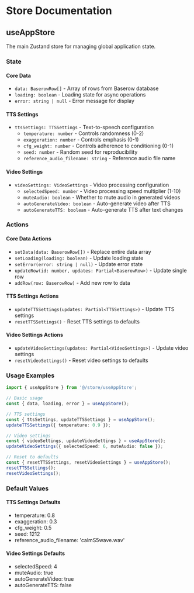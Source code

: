 # Store Documentation

## useAppStore

The main Zustand store for managing global application state.

### State

#### Core Data

- `data: BaserowRow[]` - Array of rows from Baserow database
- `loading: boolean` - Loading state for async operations
- `error: string | null` - Error message for display

#### TTS Settings

- `ttsSettings: TTSSettings` - Text-to-speech configuration
  - `temperature: number` - Controls randomness (0-2)
  - `exaggeration: number` - Controls emphasis (0-1)
  - `cfg_weight: number` - Controls adherence to conditioning (0-1)
  - `seed: number` - Random seed for reproducibility
  - `reference_audio_filename: string` - Reference audio file name

#### Video Settings

- `videoSettings: VideoSettings` - Video processing configuration
  - `selectedSpeed: number` - Video processing speed multiplier (1-10)
  - `muteAudio: boolean` - Whether to mute audio in generated videos
  - `autoGenerateVideo: boolean` - Auto-generate video after TTS
  - `autoGenerateTTS: boolean` - Auto-generate TTS after text changes

### Actions

#### Core Data Actions

- `setData(data: BaserowRow[])` - Replace entire data array
- `setLoading(loading: boolean)` - Update loading state
- `setError(error: string | null)` - Update error state
- `updateRow(id: number, updates: Partial<BaserowRow>)` - Update single row
- `addRow(row: BaserowRow)` - Add new row to data

#### TTS Settings Actions

- `updateTTSSettings(updates: Partial<TTSSettings>)` - Update TTS settings
- `resetTTSSettings()` - Reset TTS settings to defaults

#### Video Settings Actions

- `updateVideoSettings(updates: Partial<VideoSettings>)` - Update video settings
- `resetVideoSettings()` - Reset video settings to defaults

### Usage Examples

```typescript
import { useAppStore } from '@/store/useAppStore';

// Basic usage
const { data, loading, error } = useAppStore();

// TTS settings
const { ttsSettings, updateTTSSettings } = useAppStore();
updateTTSSettings({ temperature: 0.9 });

// Video settings
const { videoSettings, updateVideoSettings } = useAppStore();
updateVideoSettings({ selectedSpeed: 6, muteAudio: false });

// Reset to defaults
const { resetTTSSettings, resetVideoSettings } = useAppStore();
resetTTSSettings();
resetVideoSettings();
```

### Default Values

#### TTS Settings Defaults

- temperature: 0.8
- exaggeration: 0.3
- cfg_weight: 0.5
- seed: 1212
- reference_audio_filename: 'calmS5wave.wav'

#### Video Settings Defaults

- selectedSpeed: 4
- muteAudio: true
- autoGenerateVideo: true
- autoGenerateTTS: false

```

```
